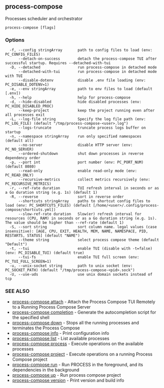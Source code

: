 ## process-compose

Processes scheduler and orchestrator

```
process-compose [flags]
```

### Options

```
  -f, --config stringArray       path to config files to load (env: PC_CONFIG_FILES)
      --detach-on-success        detach the process-compose TUI after successful startup. Requires --detached-with-tui
  -D, --detached                 run process-compose in detached mode
      --detached-with-tui        run process-compose in detached mode with TUI
      --disable-dotenv           disable .env file loading (env: PC_DISABLE_DOTENV=1)
  -e, --env stringArray          path to env files to load (default [.env])
  -h, --help                     help for process-compose
  -d, --hide-disabled            hide disabled processes (env: PC_HIDE_DISABLED_PROC)
      --keep-project             keep the project running even after all processes exit
  -L, --log-file string          Specify the log file path (env: PC_LOG_FILE) (default "/tmp/process-compose-<user>.log")
      --logs-truncate            truncate process logs buffer on startup
  -n, --namespace stringArray    run only specified namespaces (default all)
      --no-server                disable HTTP server (env: PC_NO_SERVER)
      --ordered-shutdown         shut down processes in reverse dependency order
  -p, --port int                 port number (env: PC_PORT_NUM) (default 8080)
      --read-only                enable read-only mode (env: PC_READ_ONLY)
      --recursive-metrics        collect metrics recursively (env: PC_RECURSIVE_METRICS)
  -r, --ref-rate duration        TUI refresh interval in seconds or as a Go duration string (e.g. 1s) (default 1)
  -R, --reverse                  sort in reverse order
      --shortcuts stringArray    paths to shortcut config files to load (env: PC_SHORTCUTS_FILES) (default [/home/<user>/.config/process-compose/shortcuts.yml])
      --slow-ref-rate duration   Slow(er) refresh interval for resources (CPU, RAM) in seconds or as a Go duration string (e.g. 1s). The value should be higher than --ref-rate (default 1)
  -S, --sort string              sort column name. legal values (case insensitive): [AGE, CPU, EXIT, HEALTH, MEM, NAME, NAMESPACE, PID, RESTARTS, STATUS] (default "NAME")
      --theme string             select process compose theme (default "Default")
  -t, --tui                      enable TUI (disable with -t=false) (env: PC_DISABLE_TUI) (default true)
      --tui-fs                   enable TUI full screen (env: PC_TUI_FULL_SCREEN=1)
  -u, --unix-socket string       path to unix socket (env: PC_SOCKET_PATH) (default "/tmp/process-compose-<pid>.sock")
  -U, --use-uds                  use unix domain sockets instead of tcp
```

### SEE ALSO

* [process-compose attach](process-compose_attach.md)	 - Attach the Process Compose TUI Remotely to a Running Process Compose Server
* [process-compose completion](process-compose_completion.md)	 - Generate the autocompletion script for the specified shell
* [process-compose down](process-compose_down.md)	 - Stops all the running processes and terminates the Process Compose
* [process-compose info](process-compose_info.md)	 - Print configuration info
* [process-compose list](process-compose_list.md)	 - List available processes
* [process-compose process](process-compose_process.md)	 - Execute operations on the available processes
* [process-compose project](process-compose_project.md)	 - Execute operations on a running Process Compose project
* [process-compose run](process-compose_run.md)	 - Run PROCESS in the foreground, and its dependencies in the background
* [process-compose up](process-compose_up.md)	 - Run process compose project
* [process-compose version](process-compose_version.md)	 - Print version and build info

